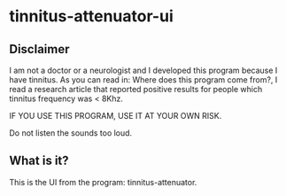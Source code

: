 # tinnitus-attenuator-ui

Disclaimer
----------
I am not a doctor or a neurologist and I developed this program because I have tinnitus. 
As you can read in: Where does this program come from?, I read a research article that reported positive results for people which tinnitus frequency was < 8Khz.

IF YOU USE THIS PROGRAM, USE IT AT YOUR OWN RISK.

Do not listen the sounds too loud.

What is it?
-----------
This is the UI from the program: tinnitus-attenuator.

